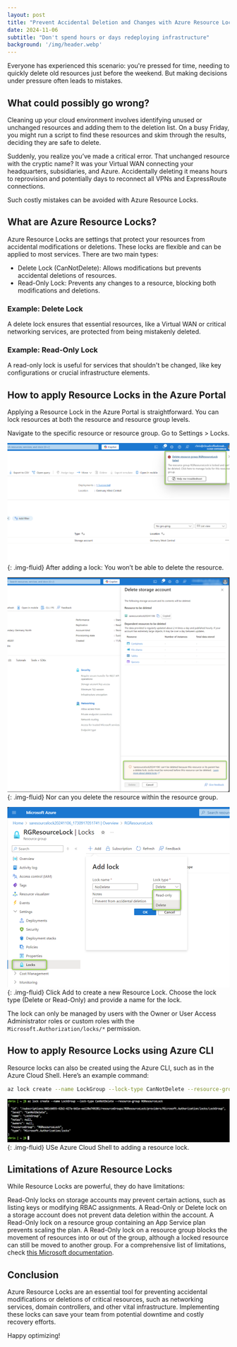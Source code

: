 ```yaml
---
layout: post
title: "Prevent Accidental Deletion and Changes with Azure Resource Locks"
date: 2024-11-06
subtitle: "Don't spend hours or days redeploying infrastructure"
background: '/img/header.webp'
---
```


Everyone has experienced this scenario: you're pressed for time, needing to quickly delete old resources just before the weekend. But making decisions under pressure often leads to mistakes.

## What could possibly go wrong?

Cleaning up your cloud environment involves identifying unused or unchanged resources and adding them to the deletion list. On a busy Friday, you might run a script to find these resources and skim through the results, deciding they are safe to delete.

Suddenly, you realize you’ve made a critical error. That unchanged resource with the cryptic name? It was your Virtual WAN connecting your headquarters, subsidiaries, and Azure. Accidentally deleting it means hours to reprovision and potentially days to reconnect all VPNs and ExpressRoute connections.

Such costly mistakes can be avoided with Azure Resource Locks.

## What are Azure Resource Locks?

Azure Resource Locks are settings that protect your resources from accidental modifications or deletions. These locks are flexible and can be applied to most services. There are two main types:

- Delete Lock (CanNotDelete): Allows modifications but prevents accidental deletions of resources.
- Read-Only Lock: Prevents any changes to a resource, blocking both modifications and deletions.

### Example: Delete Lock

A delete lock ensures that essential resources, like a Virtual WAN or critical networking services, are protected from being mistakenly deleted.

### Example: Read-Only Lock

A read-only lock is useful for services that shouldn't be changed, like key configurations or crucial infrastructure elements.

## How to apply Resource Locks in the Azure Portal

Applying a Resource Lock in the Azure Portal is straightforward. You can lock resources at both the resource and resource group levels.

Navigate to the specific resource or resource group.
Go to Settings > Locks.

![Cannot delete resource group](/img/posts/cannot-delete-resource-group.png){: .img-fluid}
After adding a lock: You won’t be able to delete the resource.

![Cannot delete resource](/img/posts/cannot-delete-resource.png){: .img-fluid}
Nor can you delete the resource within the resource group.

![Creating resource lock using Azure Portal](/img/posts/creating-resource-lock-using-azure-portal.png){: .img-fluid}
Click Add to create a new Resource Lock. Choose the lock type (Delete or Read-Only) and provide a name for the lock.

The lock can only be managed by users with the Owner or User Access Administrator roles or custom roles with the `Microsoft.Authorization/locks/*` permission.

## How to apply Resource Locks using Azure CLI

Resource locks can also be created using the Azure CLI, such as in the Azure Cloud Shell. Here’s an example command:

```bash
az lock create --name LockGroup --lock-type CanNotDelete --resource-group RGResourceLock
```

![Creating resource lock using Azure CLI](/img/posts/creating-resource-lock-using-azure-cli.png){: .img-fluid}
USe Azure Cloud Shell to adding a resource lock.

## Limitations of Azure Resource Locks

While Resource Locks are powerful, they do have limitations:

Read-Only locks on storage accounts may prevent certain actions, such as listing keys or modifying RBAC assignments.
A Read-Only or Delete lock on a storage account does not prevent data deletion within the account.
A Read-Only lock on a resource group containing an App Service plan prevents scaling the plan.
A Read-Only lock on a resource group blocks the movement of resources into or out of the group, although a locked resource can still be moved to another group.
For a comprehensive list of limitations, check [this Microsoft documentation](https://learn.microsoft.com/azure/azure-resource-manager/management/lock-resources?tabs=json&WT.mc_id=MVP_439787#considerations-before-applying-your-locks).

## Conclusion

Azure Resource Locks are an essential tool for preventing accidental modifications or deletions of critical resources, such as networking services, domain controllers, and other vital infrastructure. Implementing these locks can save your team from potential downtime and costly recovery efforts.

Happy optimizing!
